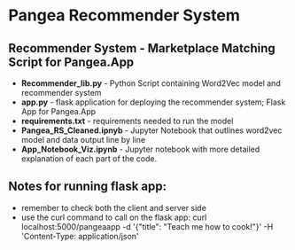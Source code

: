 # Pangea Recommender System


## Recommender System - Marketplace Matching Script for Pangea.App


- **Recommender_lib.py** - Python Script containing Word2Vec model and recommender system
- **app.py** - flask application for deploying the recommender system; Flask App for Pangea.App
- **requirements.txt** - requirements needed to run the model
- **Pangea_RS_Cleaned.ipnyb** - Jupyter Notebook that outlines word2vec model and data output line by line
- **App_Notebook_Viz.ipynb** - Jupyter notebook with more detailed explanation of each part of the code. 


## Notes for running flask app:
- remember to check both the client and server side
- use the curl command to call on the flask app:
curl localhost:5000/pangeaapp -d '{"title": "Teach me how to cook!"}' -H 'Content-Type: application/json'
